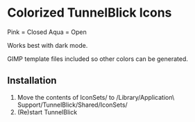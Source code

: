 # Colorized TunnelBlick Icons

Pink = Closed
Aqua = Open

Works best with dark mode.

GIMP template files included so other colors can be generated.

## Installation

1. Move the contents of IconSets/ to /Library/Application\ Support/TunnelBlick/Shared/IconSets/
2. (Re)start TunnelBlick